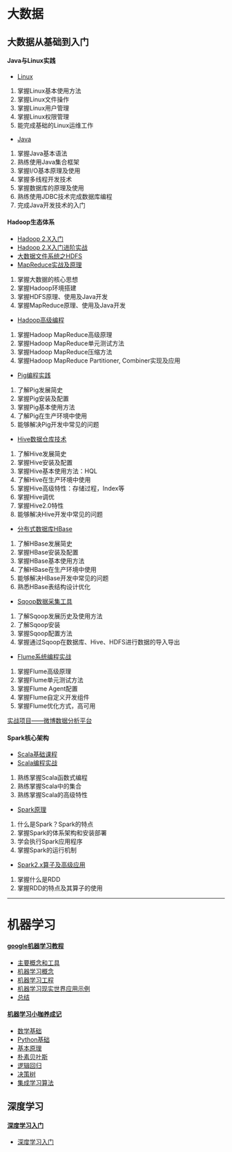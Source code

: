 # 大数据

## 大数据从基础到入门

#### Java与Linux实践
- [Linux](./大数据从基础到入门/Java与Linux实践/Linux.md)
1. 掌握Linux基本使用方法
2. 掌握Linux文件操作
3. 掌握Linux用户管理
4. 掌握Linux权限管理
5. 能完成基础的Linux运维工作
- [Java](./大数据从基础到入门/Java与Linux实践/Java.md)
1. 掌握Java基本语法
2. 熟练使用Java集合框架
3. 掌握I/O基本原理及使用
4. 掌握多线程开发技术
5. 掌握数据库的原理及使用
6. 熟练使用JDBC技术完成数据库编程
7. 完成Java开发技术的入门

#### Hadoop生态体系
- [Hadoop 2.X入门](./大数据从基础到入门/Hadoop生态体系/Hadoop2.X入门.md)
- [Hadoop 2.X入门进阶实战](./大数据从基础到入门/Hadoop生态体系/Hadoop2.X入门进阶实战.md)
- [大数据文件系统之HDFS](./大数据从基础到入门/Hadoop生态体系/大数据文件系统之HDFS.md)
- [MapReduce实战及原理](./大数据从基础到入门/Hadoop生态体系/MapReduce实战及原理.md)
1. 掌握大数据的核心思想
2. 掌握Hadoop环境搭建
3. 掌握HDFS原理、使用及Java开发
4. 掌握MapReduce原理、使用及Java开发
- [Hadoop高级编程](./大数据从基础到入门/Hadoop生态体系/Hadoop高级编程.md)
1. 掌握Hadoop MapReduce高级原理
2. 掌握Hadoop MapReduce单元测试方法
3. 掌握Hadoop MapReduce压缩方法
4. 掌握Hadoop MapReduce Partitioner, Combiner实现及应用
- [Pig编程实践](./大数据从基础到入门/Hadoop生态体系/Pig编程实践.md)
1. 了解Pig发展简史
2. 掌握Pig安装及配置
3. 掌握Pig基本使用方法
4. 了解Pig在生产环境中使用
5. 能够解决Pig开发中常见的问题
- [Hive数据仓库技术](./大数据从基础到入门/Hadoop生态体系/Hive数据仓库技术.md)
1. 了解Hive发展简史
2. 掌握Hive安装及配置
3. 掌握Hive基本使用方法：HQL
4. 了解Hive在生产环境中使用
5. 掌握Hive高级特性：存储过程，Index等
6. 掌握Hive调优
7. 掌握Hive2.0特性
8. 能够解决Hive开发中常见的问题
- [分布式数据库HBase](./大数据从基础到入门/Hadoop生态体系/分布式数据库HBase.md)
1. 了解HBase发展简史
2. 掌握HBase安装及配置
3. 掌握HBase基本使用方法
4. 了解HBase在生产环境中使用
5. 能够解决HBase开发中常见的问题
6. 熟悉HBase表结构设计优化
- [Sqoop数据采集工具](./大数据从基础到入门/Hadoop生态体系/Sqoop数据采集工具.md)
1. 了解Sqoop发展历史及使用方法
2. 了解Sqoop安装
3. 掌握Sqoop配置方法
4. 掌握通过Sqoop在数据库、Hive、HDFS进行数据的导入导出
- [Flume系统编程实战](./大数据从基础到入门/Hadoop生态体系/Flume系统编程实战.md)
1. 掌握Flume高级原理
2. 掌握Flume单元测试方法
3. 掌握Flume Agent配置
4. 掌握Flume自定义开发组件
5. 掌握Flume优化方式，高可用

[实战项目——微博数据分析平台](./大数据从基础到入门/实战项目/微博数据分析平台.md)

#### Spark核心架构
- [Scala基础课程](./大数据从基础到入门/Spark核心架构/Scala基础课程.md)
- [Scala编程实战](./大数据从基础到入门/Spark核心架构/Scala编程实战.md)
1. 熟练掌握Scala函数式编程
2. 熟练掌握Scala中的集合
3. 熟练掌握Scala的高级特性
- [Spark原理](./大数据从基础到入门/Spark核心架构/Spark原理.md)
1. 什么是Spark？Spark的特点
2. 掌握Spark的体系架构和安装部署
3. 学会执行Spark应用程序
4. 掌握Spark的运行机制
- [Spark2.x算子及高级应用](./大数据从基础到入门/Spark核心架构/Spark2.x算子及高级应用.md)
1. 掌握什么是RDD
2. 掌握RDD的特点及其算子的使用

----------

# 机器学习

#### [google机器学习教程](https://developers.google.cn/machine-learning/crash-course)
- [主要概念和工具](./机器学习/google/主要概念和工具.md)
- [机器学习概念](./机器学习/google/机器学习概念.md)
- [机器学习工程](./机器学习/google/机器学习工程.md)
- [机器学习现实世界应用示例](./机器学习/google/机器学习现实世界应用示例.md)
- [总结](./机器学习/google/总结.md)

#### [机器学习小咖养成记](https://edu.csdn.net/huiyiCourse/series_detail/108)
- [数学基础](./机器学习/机器学习小咖养成记/数学基础.md)
- [Python基础](./机器学习/机器学习小咖养成记/Python基础.md)
- [基本原理](./机器学习/机器学习小咖养成记/基本原理.md)
- [朴素贝叶斯](./机器学习/机器学习小咖养成记/朴素贝叶斯.md)
- [逻辑回归](./机器学习/机器学习小咖养成记/逻辑回归.md)
- [决策树](./机器学习/机器学习小咖养成记/决策树.md)
- [集成学习算法](./机器学习/机器学习小咖养成记/集成学习算法.md)

## 深度学习

#### [深度学习入门](https://edu.csdn.net/course/detail/5444)
- [深度学习入门](./深度学习/深度学习入门.md)